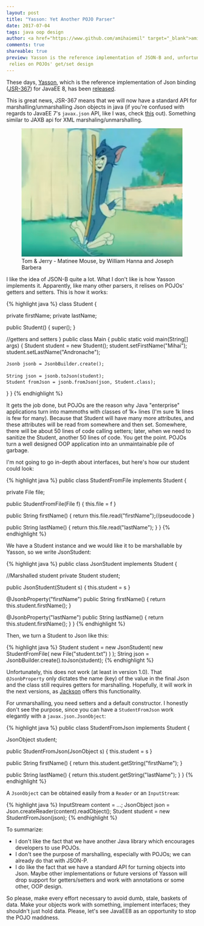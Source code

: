 ```yaml
---
layout: post
title: "Yasson: Yet Another POJO Parser"
date: 2017-07-04
tags: java oop design
author: <a href="https://www.github.com/amihaiemil" target="_blank">amihaiemil</a>
comments: true
shareable: true
preview: Yasson is the reference implementation of JSON-B and, unfortunately, version 1.0
 relies on POJOs' get/set design
---
```


These days, [Yasson](https://github.com/eclipse/yasson), which is the reference
implementation of Json binding ([JSR-367](https://jcp.org/en/jsr/detail?id=367)) for JavaEE 8,
has been [released](https://twitter.com/java/status/879716701461401605).

This is great news, JSR-367 means that we will now have a standard API for marshalling/unmarshalling
Json objects in java (if you're confused with regards to JavaEE 7's ``javax.json`` API, like I was, check [this](https://github.com/javaee/jsonb-spec/issues/51) out).
Something similar to JAXB api for XML marshaling/unmarshalling.

<figure class="articleimg">
 <img src="/images/matinee_mouse.PNG" alt="Matinee Mouse">
 <figcaption>
 Tom & Jerry - Matinee Mouse, by  William Hanna and Joseph Barbera
 </figcaption>
</figure>

I like the idea of JSON-B quite a lot. What I don't like is how Yasson implements it.
Apparently, like many other parsers, it relises on POJOs' getters and setters. This is how it works:

{% highlight java %}
class Student {

  private firstName;
  private lastName;

  public Student() {
    super();
  }

  //getters and setters
}
public class Main {
  public static void main(String[] args) {
    Student student = new Student();
    student.setFirstName("Mihai");
    student.setLastName("Andronache");

    Jsonb jsonb = JsonbBuilder.create();

    String json = jsonb.toJson(student);
    Student fromJson = jsonb.fromJson(json, Student.class);
  }
}
{% endhighlight %}

It gets the job done, but POJOs are the reason why Java "enterprise" applications turn into
mammoths with classes of 1k+ lines (I'm sure 1k lines is few for many). Because that Student will have
many more attributes, and these attributes will be read from somewhere and then set. Somewhere, there will be
about 50 lines of code calling setters; later, when we need to sanitize the Student, another 50 lines of code. You get the point.
POJOs turn a well designed OOP application into an unmaintainable pile of garbage.

I'm not going to go in-depth about interfaces, but here's how our student could look:

{% highlight java %}
public class StudentFromFile implements Student {

  private File file;

  public StudentFromFile(File f) {
    this.file = f
  }

  public String firstName() {
    return this.file.read("firstName");//pseudocode
  }

  public String lastName() {
    return this.file.read("lastName");
  }
}
{% endhighlight %}

We have a Student instance and we would like it to be marshallable by Yasson, so we write JsonStudent:

{% highlight java %}
public class JsonStudent implements Student {

  //Marshalled student
  private Student student;

  public JsonStudent(Student s) {
    this.student = s
  }

  @JsonbProperty("firstName")
  public String firstName() {
    return this.student.firstName();
  }

  @JsonbProperty("lastName")
  public String lastName() {
    return this.student.firstName();
  }
}
{% endhighlight %}

Then, we turn a Student to Json like this:

{% highlight java %}
Student student = new JsonStudent(
  new StudentFromFile(
    new File("student.txt")
  )
);
String json = JsonbBuilder.create().toJson(student);
{% endhighlight %}

Unfortunately, this does not work (at least in version 1.0). That ``@JsonbProperty`` only
dictates the name (key) of the value in the final Json and the class still requires getters for marshalling.
Hopefully, it will work in the next versions, as [Jackson](https://github.com/FasterXML/jackson) offers this
functionality.

For unmarshalling, you need setters and a default constructor. I honestly don't see the purpose, since you can
have a ``StudentFromJson`` work elegantly with a ``javax.json.JsonObject``:

{% highlight java %}
public class StudentFromJson implements Student {

  JsonObject student;

  public StudentFromJson(JsonObject s) {
    this.student = s
  }

  public String firstName() {
    return this.student.getString("firstName");
  }

  public String lastName() {
    return this.student.getString("lastName");
  }
}
{% endhighlight %}

A ``JsonObject`` can be obtained easily from a ``Reader`` or an ``InputStream``:

{% highlight java %}
InputStream content = ...;
JsonObject json = Json.createReader(content).readObject();
Student student = new StudentFromJson(json);
{% endhighlight %}

To summarize:
  * I don't like the fact that we have another Java library which encourages developers to use POJOs.
  * I don't see the purpose of marshalling, especially with POJOs; we can already do that with JSON-P.
  * I do like the fact that we have a standard API for turning objects into Json. Maybe other implementations
    or future versions of Yasson will drop support for getters/setters and work with annotations or some other, OOP design.

So please, make every effort necessary to avoid dumb, stale, baskets of data.
Make your objects work with something, implement interfaces; they shouldn't just hold
data. Please, let's see JavaEE8 as an opportunity to stop the POJO maddness.
